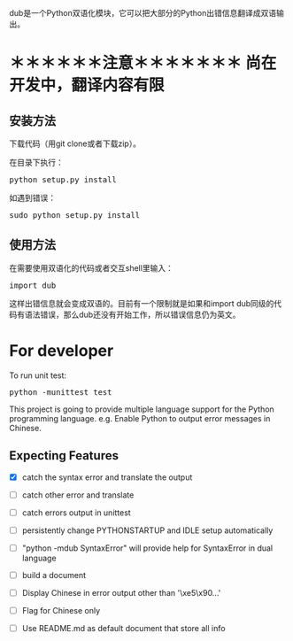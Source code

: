 dub是一个Python双语化模块，它可以把大部分的Python出错信息翻译成双语输出。

＊＊＊＊＊＊注意＊＊＊＊＊＊＊
 尚在开发中，翻译内容有限
=====================================================
安装方法
-------
下载代码（用git clone或者下载zip）。

在目录下执行：
<pre>
python setup.py install
</pre>
如遇到错误：
<pre>
sudo python setup.py install
</pre>
使用方法
-------
在需要使用双语化的代码或者交互shell里输入：
<pre>
import dub
</pre>
这样出错信息就会变成双语的。目前有一个限制就是如果和import dub同级的代码有语法错误，那么dub还没有开始工作，所以错误信息仍为英文。

For developer
================
To run unit test:
<pre>
python -munittest test
</pre>
This project is going to provide multiple language support for the Python programming language. e.g. Enable Python to output error messages in Chinese.

Expecting Features
----------
- [X] catch the syntax error and translate the output
- [ ] catch other error and translate
- [ ] catch errors output in unittest
- [ ] persistently change PYTHONSTARTUP and IDLE setup automatically
- [ ] "python -mdub SyntaxError" will provide help for SyntaxError in dual language
- [ ] build a document
- [ ] Display Chinese in error output other than '\xe5\x90...'
- [ ] Flag for Chinese only
- [ ] Use README.md as default document that store all info

